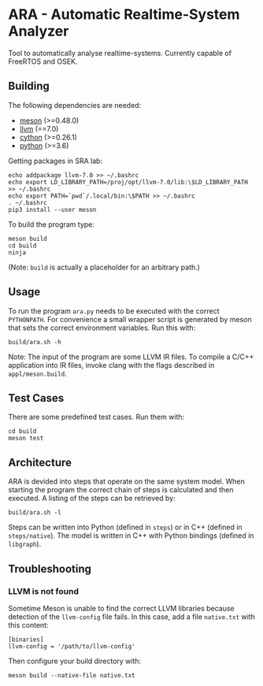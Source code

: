 ARA - Automatic Realtime-System Analyzer
========================================

Tool to automatically analyse realtime-systems.
Currently capable of FreeRTOS and OSEK.

Building
--------

The following dependencies are needed:

- [meson](https://mesonbuild.com/) (>=0.48.0)
- [llvm](http://llvm.org/) (==7.0)
- [cython](https://cython.org/) (>=0.26.1)
- [python](https://www.python.org/) (>=3.6)

Getting packages in SRA lab:
```
echo addpackage llvm-7.0 >> ~/.bashrc
echo export LD_LIBRARY_PATH=/proj/opt/llvm-7.0/lib:\$LD_LIBRARY_PATH >> ~/.bashrc
echo export PATH=`pwd`/.local/bin:\$PATH >> ~/.bashrc
. ~/.bashrc
pip3 install --user meson
```


To build the program type:
```
meson build
cd build
ninja
```
(Note: `build` is actually a placeholder for an arbitrary path.)

Usage
-----

To run the program `ara.py` needs to be executed with the correct `PYTHONPATH`.
For convenience a small wrapper script is generated by meson that sets the correct environment variables. Run this with:
```
build/ara.sh -h
```

Note: The input of the program are some LLVM IR files. To compile a C/C++ application into IR files, invoke clang with the flags described in `appl/meson.build`.

Test Cases
----------

There are some predefined test cases. Run them with:
```
cd build
meson test
```

Architecture
------------

ARA is devided into steps that operate on the same system model. When starting the program the correct chain of steps is calculated and then executed. A listing of the steps can be retrieved by:
```
build/ara.sh -l
```
Steps can be written into Python (defined in `steps`) or in C++ (defined in `steps/native`).
The model is written in C++ with Python bindings (defined in `libgraph`).

Troubleshooting
---------------

### LLVM is not found
Sometime Meson is unable to find the correct LLVM libraries because detection of the `llvm-config` file fails.
In this case, add a file `native.txt` with this content:
```
[binaries]
llvm-config = '/path/to/llvm-config'
```
Then configure your build directory with:
```
meson build --native-file native.txt
```

